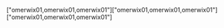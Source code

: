 
["omerwix01,omerwix01,omerwix01"]["omerwix01,omerwix01,omerwix01"]
["omerwix01,omerwix01,omerwix01"]

